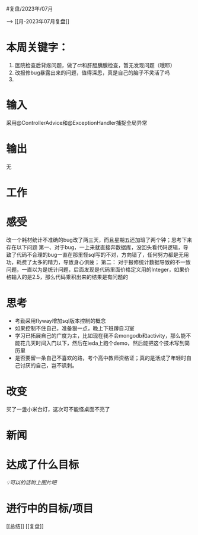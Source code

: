

#复盘/2023年/07月

--> [[月-2023年07月复盘]]

# 本周关键字：
1. 医院检查后背疼问题，做了ct和肝胆胰腺检查，暂无发现问题（哦耶）
2. 改报修bug暴露出来的问题，值得深思，真是自己的脑子不灵活了吗
3. 


# 输入
采用@ControllerAdvice和@ExceptionHandler捕捉全局异常



# 输出
无

# 工作


# 感受
改一个耗材统计不准确的bug改了两三天，而且星期五还加班了两个钟；思考下来存在以下问题
第一、对于bug，一上来就直接奔数据库，没回头看代码逻辑，导致了代码不合理的bug一直在那里怪sql写的不对，方向错了，任何努力都是无用功，耗费了太多的精力，导致身心俱疲；
第二：
对于报修统计数据导致的不一致问题，一直以为是统计问题，后面发现是代码里面价格定义用的Integer，如果价格输入的是2.5，那么代码乘积出来的结果是有问题的

# 思考
- 考勤采用flyway增加sql版本控制的概念
- 如果控制不住自己，准备狠一点，晚上下班蹲自习室
- 学习已拓展自己的广度为主，比如现在我不会mongodb和activity，那么能不能花几天时间入门以下，然后在ieda上跑个demo，然后能把这个技术写到简历里
- 是否要留一条自己不喜欢的路，考个高中教师资格证；真的是活成了年轻时自己讨厌的自己，岂不讽刺。




# 改变
买了一盏小米台灯，这次可不能怪桌面不亮了


# 新闻

# 达成了什么目标
 *💡可以的话附上图片吧*

# 进行中的目标/项目

[[总结]]
[[复盘]]